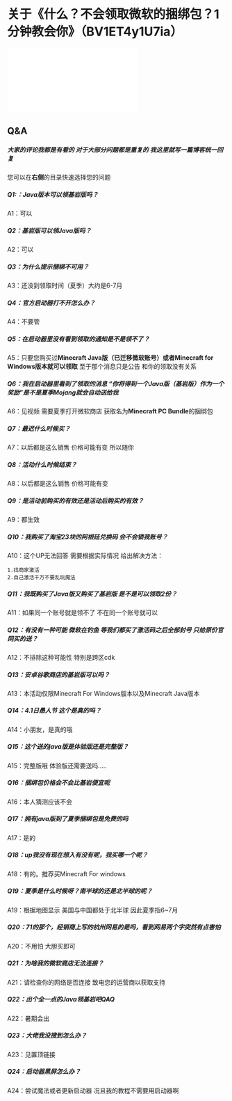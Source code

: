 # 关于《什么？不会领取微软的捆绑包？1分钟教会你》（BV1ET4y1U7ia）

<iframe src="//player.bilibili.com/player.html?aid=937282662&bvid=BV1ET4y1U7ia&cid=552312761&page=1" scrolling="no" border="0" frameborder="no" framespacing="0" allowfullscreen="true"> </iframe>

## Q&A

##### 大家的评论我都是有看的 对于大部分问题都是重复的 我这里就写一篇博客统一回复

您可以在**右侧**的目录快速选择您的问题

##### Q1:：Java版本可以领基岩版吗？

A1：可以

##### Q2：基岩版可以领Java版吗？

A2：可以

##### Q3：为什么提示捆绑不可用？

A3：还没到领取时间（夏季）大约是6-7月

##### Q4：官方启动器打不开怎么办？

A4：不要管

##### Q5：在启动器里没有看到领取的通知是不是领不了？

A5：只要您购买过**Minecraft Java版（已迁移微软账号）**或者**Minecraft for Windows版本就可以领取** 至于那个消息只是公告 和你的领取没有关系

##### Q6：我在启动器里看到了领取的消息 “你将得到一个Java版（基岩版）作为一个奖励”是不是夏季Mojang就会自动送给我

A6：见视频 需要夏季打开微软商店 获取名为**Minecraft PC Bundle**的捆绑包

##### Q7：最迟什么时候买？

A7：以后都是这么销售 价格可能有变 所以随你

##### Q8：活动什么时候结束？

A8：以后都是这么销售 价格可能有变

##### Q9：是活动前购买的有效还是活动后购买的有效？

A9：都生效

##### Q10：我购买了淘宝23块的阿根廷兑换码 会不会锁我账号？

A10：这个UP无法回答 需要根据实际情况 给出解决方法：

```
1.找商家激活
2.自己激活千万不要乱玩魔法
```

##### Q11：我既购买了Java版又购买了基岩版 是不是可以领取2份？

A11：如果同一个账号就是领不了 不在同一个账号就可以

##### Q12：有没有一种可能 微软在钓鱼 等我们都买了激活码之后全部封号 只给原价官网买的送？

A12：不排除这种可能性 特别是跨区cdk

##### Q13：安卓谷歌商店的基岩版可以吗？

A13：本活动仅限Minecraft For Windows版本以及Minecraft Java版本

##### Q14：4.1日愚人节 这个是真的吗？

A14：小朋友，是真的哦

##### Q15：这个送的java版是体验版还是完整版？

A15：完整版哦 体验版还需要送吗.....

##### Q16：捆绑包价格会不会比基岩便宜呢

A16：本人猜测应该不会

##### Q17：拥有java版到了夏季捆绑包是免费的吗

A17：是的

##### Q18：up我没有现在想入有没有呢，我买哪一个呢？

A18：有的。推荐买Minecraft For windows

##### Q19：夏季是什么时候呀？南半球的还是北半球的呢？

A19：根据地图显示 美国与中国都处于北半球 因此夏季指6~7月

##### Q20：71的那个，经销商上写的杭州网易的是吗，看到网易两个字突然有点害怕

A20：不用怕 大胆买即可

##### Q21：为啥我的微软商店无法连接？

A21：请检查你的网络是否连接 致电您的运营商以获取支持

##### Q22：出个全一点的Java领基岩吧QAQ

A22：暑期会出

##### Q23：大佬我没搜到怎么办？

A23：见置顶链接

##### Q24：启动器黑屏怎么办？

A24：尝试魔法或者更新启动器 况且我的教程不需要用启动器啊
